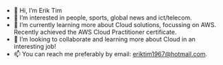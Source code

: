 - 👋 Hi, I’m Erik Tim
- 👀 I’m interested in people, sports, global news and ict/telecom.
- 🌱 I’m currently learning more about Cloud solutions, focussing on AWS. Recently achieved the AWS Cloud Practitioner certificate.
- 💞️ I’m looking to collaborate and learning more about Cloud in an interesting job!
- 📫 You can reach me preferably by email: eriktim1967@hotmail.com.

<!---
timerik/timerik is a ✨ special ✨ repository because its `README.md` (this file) appears on your GitHub profile.
You can click the Preview link to take a look at your changes.
--->
